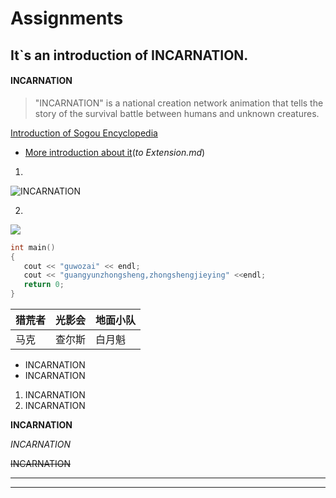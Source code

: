 # Assignments
## It`s an introduction of INCARNATION.
#### INCARNATION

>"INCARNATION" is a national creation network animation that tells the story of the survival battle between humans and unknown creatures.

[Introduction of Sogou Encyclopedia](https://baike.sogou.com/v182431143.htm?fromTitle=%E7%81%B5%E7%AC%BC)

* [More introduction about it](/Extension.md)(*to Extension.md*)

1.

![](https://github.com/SHY4159/Assignments/INCARNATION.jpeg
 'INCARNATION')

2.

![](http://5b0988e595225.cdn.sohucs.com/images/20190925/d0546c5b0cf343e594ca9185039908f2.png)

 ```C
int main() 
{
    cout << "guwozai" << endl;
    cout << "guangyunzhongsheng,zhongshengjieying" <<endl;
    return 0;
}
 ```
 

| 猎荒者 | 光影会 | 地面小队 |  
|  ----  |  ----  |   ----  |
|  马克  | 查尔斯 |  白月魁  |


* INCARNATION
* INCARNATION

1. INCARNATION
2. INCARNATION

**INCARNATION**

*INCARNATION*

~~INCARNATION~~

------------------

------------------
